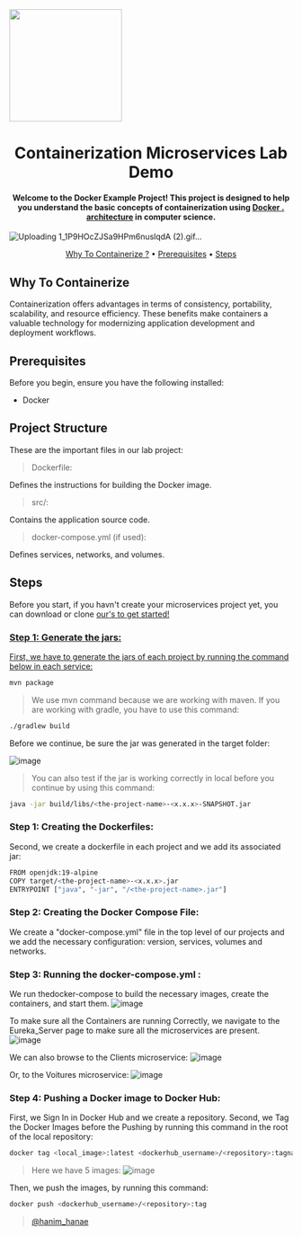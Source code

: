 <img src="https://github.com/hhanae/docker-demo-lab/assets/97336261/863ae84e-5c9f-43fd-8538-f7ed51902268" width="200">
<h1 align="center">
  Containerization Microservices Lab Demo
  <br>
</h1>

<h4 align="center">Welcome to the Docker Example Project! This project is designed to help you understand the basic concepts of containerization using <a href="(https://www.docker.com/)" target="_blank">Docker . architecture</a> in computer science.</h4>

![Uploading 1_1P9HOcZJSa9HPm6nuslqdA (2).gif…]()



<p align="center">
  <a href="#why-to-containerize">Why To Containerize ?</a> •
  <a href="#prerequisites">Prerequisites</a> •
  <a href="#steps">Steps</a> 
</p>



## Why To Containerize

Containerization offers advantages in terms of consistency, portability, scalability, and resource efficiency. These benefits make containers a valuable technology for modernizing application development and deployment workflows.


## Prerequisites

Before you begin, ensure you have the following installed:

* Docker

## Project Structure

These are the important files in our lab project:

> Dockerfile:

Defines the instructions for building the Docker image.

> src/:

Contains the application source code.

> docker-compose.yml (if used):

Defines services, networks, and volumes.


## Steps

Before you start, if you havn't create your microservices project yet, you can download or clone <a href="(https://www.docker.com/](https://github.com/hhanae/microservices_demo/tree/main)" target="_blank">our's to get started!

### Step 1: Generate the jars:

First, we have to generate the jars of each project by running the command below in each service:

```bash
mvn package
```

> We use mvn command because we are working with maven. If you are working with gradle, you have to use this command:

```bash
./gradlew build
```

Before we continue, be sure the jar was generated in the target folder:

![image](https://github.com/hhanae/microservices_demo/assets/97336261/dde949a1-8a3e-4705-8b15-91a090c872c6)

> You can also test if the jar is working correctly in local before you continue by using this command:

```bash
java -jar build/libs/<the-project-name>-<x.x.x>-SNAPSHOT.jar
```

### Step 1: Creating the Dockerfiles:

Second, we create a dockerfile in each project and we add its associated jar:
```bash
FROM openjdk:19-alpine
COPY target/<the-project-name>-<x.x.x>.jar
ENTRYPOINT ["java", "-jar", "/<the-project-name>.jar"]
```
### Step 2: Creating the Docker Compose File:
We create a "docker-compose.yml" file in the top level of our projects and we add the necessary configuration: version, services, volumes and networks.

### Step 3: Running the docker-compose.yml :
We run thedocker-compose to build the necessary images, create the containers, and start them.
![image](https://github.com/hhanae/docker-demo-lab/assets/97336261/e380c8cb-1a5e-4e49-b72b-0de97f059af3)

To make sure all the Containers are running Correctly, we navigate to the Eureka_Server page to make sure all the microservices are present.
![image](https://github.com/hhanae/docker-demo-lab/assets/97336261/657f2f8d-7839-44d6-b5cf-d165d8913bbf)

We can also browse to the Clients microservice:
![image](https://github.com/hhanae/docker-demo-lab/assets/97336261/40a335c8-6d21-4ee8-86ce-7c2d2caabd52)

Or, to the Voitures microservice:
![image](https://github.com/hhanae/docker-demo-lab/assets/97336261/9d39ad10-13d6-4307-b217-45532e6ace37)

### Step 4:  Pushing a Docker image to Docker Hub:
First, we Sign In in Docker Hub and we create a repository. Second, we Tag the Docker Images before the Pushing by running this command in the root of the local repository:
```bash
docker tag <local_image>:latest <dockerhub_username>/<repository>:tagname
```
> Here we have 5 images: 
> ![image](https://github.com/hhanae/docker-demo-lab/assets/97336261/9e114081-0c06-41d5-9a17-2766990eda10)

Then, we push the images, by running this command:
```bash
docker push <dockerhub_username>/<repository>:tag
```

> [@hanim_hanae]([https://twitter.com/amit_merchant](https://hanim-hanae.vercel.app/)https://hanim-hanae.vercel.app/)

